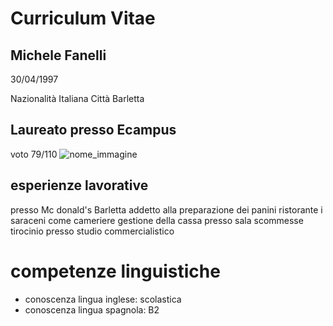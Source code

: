 # Curriculum Vitae


## Michele Fanelli

30/04/1997  

Nazionalità Italiana
Città Barletta 

## Laureato presso Ecampus 
voto 79/110
![nome_immagine](https://www.duelaghi.com/images/00144/dolcilaureadecorazioni_large.jpg)

## esperienze lavorative 
presso Mc donald's Barletta addetto alla preparazione dei panini 
ristorante i saraceni come cameriere 
gestione della cassa presso sala scommesse 
tirocinio presso studio commercialistico 

# competenze linguistiche
* conoscenza lingua inglese: scolastica
* conoscenza lingua spagnola: B2
  

